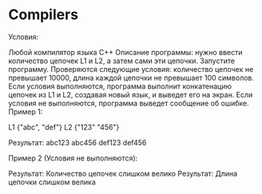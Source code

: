 # Compilers
Условия:

Любой компилятор языка C++
Описание программы: нужно ввести количество цепочек L1 и L2, а затем сами эти цепочки.
Запустите программу.
Проверяются следующие условия: количество цепочек не превышает 10000, длина каждой цепочки не превышает 100 символов.
Если условия выполняются, программа выполнит конкатенацию цепочек из L1 и L2, создавая новый язык, и выведет его на экран.
Если условия не выполняются, программа выведет сообщение об ошибке.
Пример 1:

L1 {"abc", "def"} L2 {"123" "456"}

Результат: abc123 abc456 def123 def456

Пример 2 (Условия не выполняются):

Результат: Количество цепочек слишком велико Результат: Длина цепочки слишком велика
